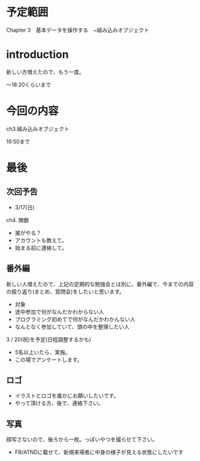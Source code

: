 
# 予定範囲

Chapter 3　基本データを操作する　~組み込みオブジェクト


# introduction

新しい方増えたので、もう一度。

〜18:20くらいまで

# 今回の内容

ch3.組み込みオブジェクト

19:50まで

# 最後

## 次回予告

- 3/17(日)

ch4. 関数

- 誰がやる？
 - アカウントも教えて。
 - 始まる前に連絡して。

## 番外編

新しい人増えたので、上記の定期的な勉強会とは別に、番外編で、今までの内容の振り返り(まとめ、質問会)をしたいと思います。

- 対象
 - 途中参加で何がなんだかわからない人
 - プログラミング初めてで何がなんだかわかんない人
 - なんとなく参加していて、頭の中を整理したい人


3 / 20(祝)を予定(日程調整するかも)

- 5名以上いたら、実施。
- この場でアンケートします。


## ロゴ

- イラストとロゴを誰かにお願いしたいです。
- やって頂ける方、後で、連絡下さい。

## 写真

顔写さないので、後ろから一枚。っぽいやつを撮らせて下さい。

- FB/ATNDに載せて、新規来場者に中身の様子が見える状態にしたいです



